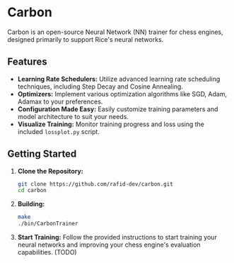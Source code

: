 # Carbon

Carbon is an open-source Neural Network (NN) trainer for chess engines, designed primarily to support Rice's neural networks.

## Features

- **Learning Rate Schedulers:** Utilize advanced learning rate scheduling techniques, including Step Decay and Cosine Annealing.
- **Optimizers:** Implement various optimization algorithms like SGD, Adam, Adamax to your preferences.
- **Configuration Made Easy:** Easily customize training parameters and model architecture to suit your needs.
- **Visualize Training:** Monitor training progress and loss using the included `lossplot.py` script.

## Getting Started

1. **Clone the Repository:**
   ```bash
   git clone https://github.com/rafid-dev/carbon.git
   cd carbon
   ```

2. **Building:**
   ```bash
   make
   ./bin/CarbonTrainer
   ```

3. **Start Training:**
   Follow the provided instructions to start training your neural networks and improving your chess engine's evaluation capabilities. (TODO)
